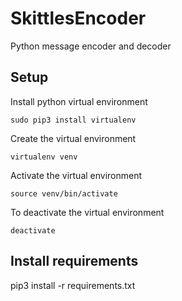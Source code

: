 # SkittlesEncoder
Python message encoder and decoder

## Setup
Install python virtual environment

```
sudo pip3 install virtualenv
```

Create the virtual environment
```
virtualenv venv
```

Activate the virtual environment
```
source venv/bin/activate
```

To deactivate the virtual environment
```
deactivate
```

## Install requirements
pip3 install -r requirements.txt

